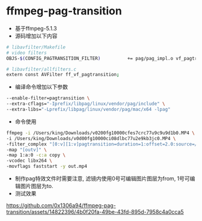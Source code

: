 # ffmpeg-pag-transition

* 基于ffmpeg-5.1.3
* 源码增加以下内容
```bash
# libavfilter/Makefile
# video filters
OBJS-$(CONFIG_PAGTRANSITION_FILTER)          += pag/pag_impl.o vf_pagtransition.o

# libavfilter/allfilters.c
extern const AVFilter ff_vf_pagtransition;
```
* 编译命令增加以下参数
```bash
--enable-filter=pagtransition \
--extra-cflags="-Iprefix/libpag/linux/vendor/pag/include" \
--extra-libs="-Lprefix/libpag/linux/vendor/pag/mac/x64 -lpag"
```
* 命令使用
```bash
ffmpeg -i /Users/king/Downloads/v0200fg10000cfes7crc77u9c9u9d1b0.MP4 \
-i /Users/king/Downloads/v0d00fg10000ci08dlbc77u2e9kb3jc0.MP4 \
-filter_complex "[0:v][1:v]pagtransition=duration=1:offset=2.0:source=/Users/king/WorkSpace/FFmpeg/ffmpeg-pag-transition/test.pag[s2];[s2]format=yuv420p[outv]" \
-map "[outv]" \
-map 1:a:0 -c:a copy \
-vcodec libx264 \
-movflags faststart -y out.mp4
```
* 制作pag特效文件时需要注意, 滤镜内使用0号可编辑图片图层为from, 1号可编辑图片图层为to.
* 测试效果

https://github.com/0x1306a94/ffmpeg-pag-transition/assets/14822396/4b0f20fa-49be-43fd-895d-7958c4a0cca5

